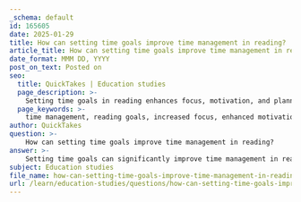 ```yaml
---
_schema: default
id: 165605
date: 2025-01-29
title: How can setting time goals improve time management in reading?
article_title: How can setting time goals improve time management in reading?
date_format: MMM DD, YYYY
post_on_text: Posted on
seo:
  title: QuickTakes | Education studies
  page_description: >-
    Setting time goals in reading enhances focus, motivation, and planning, leading to improved time management and reading efficiency.
  page_keywords: >-
    time management, reading goals, increased focus, enhanced motivation, progress tracking, reduce procrastination, Pomodoro Technique, effective planning, reading efficiency
author: QuickTakes
question: >-
    How can setting time goals improve time management in reading?
answer: >-
    Setting time goals can significantly improve time management in reading by providing structure and focus to the reading process. Here are several ways in which time goals can enhance reading efficiency:\n\n1. **Increased Focus**: By establishing specific time limits for reading sessions, individuals can minimize distractions and concentrate better on the material. This focused approach can lead to improved comprehension and retention of information.\n\n2. **Enhanced Motivation**: Time goals create a sense of urgency and purpose. When readers know they have a set amount of time to complete a reading task, they are more likely to stay motivated and engaged with the text.\n\n3. **Better Planning**: Setting time goals allows readers to allocate their time more effectively across various reading assignments. For instance, a student might decide to spend 30 minutes on a critical chapter and 15 minutes skimming supplementary materials. This prioritization helps ensure that essential readings receive the attention they deserve.\n\n4. **Progress Tracking**: Time goals enable readers to monitor their progress. By assessing how much they can read within a specific timeframe, individuals can adjust their strategies and goals as needed, leading to continuous improvement in their reading speed and comprehension.\n\n5. **Reduction of Procrastination**: Having clear time goals can combat procrastination. When readers commit to a specific timeframe for reading, they are less likely to delay the task, as the goal provides a clear starting point.\n\n6. **Incorporation of Breaks**: Time management techniques, such as the Pomodoro Technique, can be integrated with reading goals. For example, a reader might set a timer for 25 minutes of focused reading followed by a 5-minute break. This method helps maintain concentration and prevents burnout.\n\n7. **Adaptation to Reading Speed**: By setting time goals, readers can better understand their reading speed and adjust their expectations accordingly. This awareness can lead to more realistic planning and improved time management overall.\n\nIn summary, setting time goals not only enhances focus and motivation but also aids in effective planning and progress tracking, ultimately leading to better time management in reading. By incorporating these strategies, readers can navigate their assignments more efficiently and improve their overall reading experience.
subject: Education studies
file_name: how-can-setting-time-goals-improve-time-management-in-reading.md
url: /learn/education-studies/questions/how-can-setting-time-goals-improve-time-management-in-reading
---
```


&nbsp;